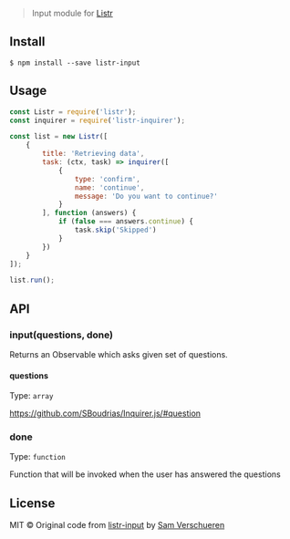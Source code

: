 

> Input module for [Listr](https://github.com/SamVerschueren/listr)


## Install

```
$ npm install --save listr-input
```


## Usage

```js
const Listr = require('listr');
const inquirer = require('listr-inquirer');

const list = new Listr([
	{
		title: 'Retrieving data',
		task: (ctx, task) => inquirer([
			{
                type: 'confirm',
                name: 'continue',
                message: 'Do you want to continue?'
            }
		], function (answers) {
			if (false === answers.continue) {
				task.skip('Skipped')
			}
		})
	}
]);

list.run();
```


## API

### input(questions, done)

Returns an Observable which asks given set of questions.

#### questions

Type: `array`

https://github.com/SBoudrias/Inquirer.js/#question

### done

Type: `function`

Function that will be invoked when the user has answered the questions


## License

MIT © Original code from [listr-input](https://github.com/SamVerschueren/listr-input) by  [Sam Verschueren](https://github.com/SamVerschueren)
